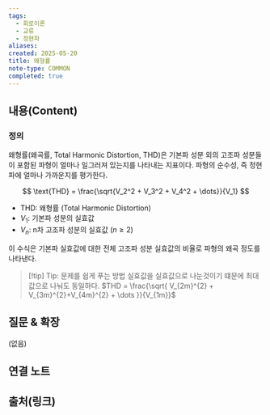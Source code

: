 ```yaml
---
tags:
  - 회로이론
  - 교류
  - 정현파
aliases: 
created: 2025-05-20
title: 왜형률
note-type: COMMON
completed: true
---
```


## 내용(Content)
### 정의
왜형률(왜곡률, Total Harmonic Distortion, THD)은 기본파 성분 외의 고조파 성분들이 포함된 파형이 얼마나 일그러져 있는지를 나타내는 지표이다. 파형의 순수성, 즉 정현파에 얼마나 가까운지를 평가한다.

$$
\text{THD} = \frac{\sqrt{V_2^2 + V_3^2 + V_4^2 + \dots}}{V_1}
$$
- $\text{THD}$: 왜형률 (Total Harmonic Distortion)
- $V_1$: 기본파 성분의 실효값
- $V_n$: n차 고조파 성분의 실효값 ($n \ge 2$)

이 수식은 기본파 실효값에 대한 전체 고조파 성분 실효값의 비율로 파형의 왜곡 정도를 나타낸다.

>[!tip] Tip: 문제를 쉽게 푸는 방법
>실효값을 실효값으로 나눈것이기 떄문에 최대값으로 나눠도 동일하다.
>$THD = \frac{\sqrt{ V_{2m}^{2} + V_{3m}^{2}+V_{4m}^{2} + \dots }}{V_{1m}}$

## 질문 & 확장

(없음)

## 연결 노트

## 출처(링크)

